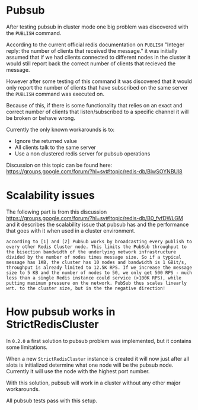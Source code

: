 # Pubsub

After testing pubsub in cluster mode one big problem was discovered with the `PUBLISH` command.

According to the current official redis documentation on `PUBLISH` "Integer reply: the number of clients that received the message." it was initially assumed that if we had clients connected to different nodes in the cluster it would still report back the correct number of clients that recieved the message.

However after some testing of this command it was discovered that it would only report the number of clients that have subscribed on the same server the `PUBLISH` command was executed on.

Because of this, if there is some functionality that relies on an exact and correct number of clients that listen/subscribed to a specific channel it will be broken or behave wrong.

Currently the only known workarounds is to:

- Ignore the returned value
- All clients talk to the same server
- Use a non clustered redis server for pubsub operations

Discussion on this topic can be found here: https://groups.google.com/forum/?hl=sv#!topic/redis-db/BlwSOYNBUl8



# Scalability issues

The following part is from this discussion https://groups.google.com/forum/?hl=sv#!topic/redis-db/B0_fvfDWLGM and it describes the scalability issue that pubsub has and the performance that goes with it when used in a cluster environment.

    according to [1] and [2] PubSub works by broadcasting every publish to every other Redis Cluster node. This limits the PubSub throughput to the bisection bandwidth of the underlying network infrastructure divided by the number of nodes times message size. So if a typical message has 1KB, the cluster has 10 nodes and bandwidth is 1 GBit/s, throughput is already limited to 12.5K RPS. If we increase the message size to 5 KB and the number of nodes to 50, we only get 500 RPS - much less than a single Redis instance could service (>100K RPS), while putting maximum pressure on the network. PubSub thus scales linearly wrt. to the cluster size, but in the the negative direction!



# How pubsub works in StrictRedisCluster

In `0.2.0` a first solution to pubsub problem was implemented, but it contains some limitations.

When a new `StrictRedisCluster` instance is created it will now just after all slots is initialized determine what one node will be the pubsub node. Currently it will use the node with the highest port number.

With this solution, pubsub will work in a cluster without any other major workarounds.

All pubsub tests pass with this setup.
